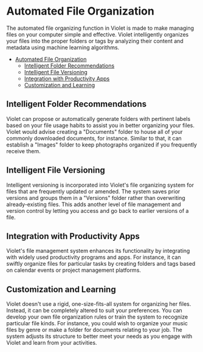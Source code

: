 # Automated File Organization
The automated file organizing function in Violet is made to make managing files on your
computer simple and effective. Violet intelligently organizes your files into the proper
folders or tags by analyzing their content and metadata using machine learning algorithms.

- [Automated File Organization](#automated-file-organization)
  - [Intelligent Folder Recommendations](#intelligent-folder-recommendations)
  - [Intelligent File Versioning](#intelligent-file-versioning)
  - [Integration with Productivity Apps](#integration-with-productivity-apps)
  - [Customization and Learning](#customization-and-learning)

## Intelligent Folder Recommendations
Violet can propose or automatically generate folders with pertinent labels based on your
file usage habits to assist you in better organizing your files. Violet would advise
creating a "Documents" folder to house all of your commonly downloaded documents, for
instance. Similar to that, it can establish a "Images" folder to keep photographs
organized if you frequently receive them.

## Intelligent File Versioning
Intelligent versioning is incorporated into Violet's file organizing system for files
that are frequently updated or amended. The system saves prior versions and groups them
in a "Versions" folder rather than overwriting already-existing files. This adds another
level of file management and version control by letting you access and go back to earlier
versions of a file.

## Integration with Productivity Apps
Violet's file management system enhances its functionality by integrating with widely
used productivity programs and apps. For instance, it can swiftly organize files for
particular tasks by creating folders and tags based on calendar events or project
management platforms.

## Customization and Learning
Violet doesn't use a rigid, one-size-fits-all system for organizing her files. Instead,
it can be completely altered to suit your preferences. You can develop your own file
organization rules or train the system to recognize particular file kinds. For instance,
you could wish to organize your music files by genre or make a folder for documents
relating to your job. The system adjusts its structure to better meet your needs as you
engage with Violet and learn from your activities.